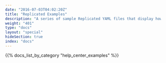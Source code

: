 ```yaml
---
date: "2016-07-03T04:02:20Z"
title: "Replicated Examples"
description: "A series of sample Replicated YAML files that display how to leverage various features of Replicated."
weight: "401"
type: "docs"
layout: "special"
hideSection: true
index: "docs"
---
```


{{% docs_list_by_category "help_center_examples" %}}